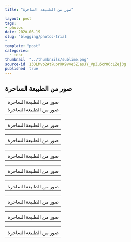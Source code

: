 ```yaml
---
title: "صور من الطبيعة الساحرة"

layout: post
tags:
- photos
date: 2020-06-19
slug: "blogging/photos-trial
"
template: "post"
categories:
  - test
thumbnail: "../thumbnails/sublime.png"
source-id: 13DLMvo2At5uprXK9vve5ZJasJY_VpZu5cP06cLZej3g
published: true
---
```

## **صور من الطبيعة الساحرة**

<table>
  <tr>
    <td>صور من الطبيعة الساحرة</td>
  </tr>
  <tr>
    <td>صور من الطبيعة الساحرة</td>
  </tr>
</table>


<table>
  <tr>
    <td></td>
  </tr>
  <tr>
    <td>صور من الطبيعة الساحرة</td>
  </tr>
</table>


<table>
  <tr>
    <td></td>
  </tr>
  <tr>
    <td>صور من الطبيعة الساحرة</td>
  </tr>
</table>


<table>
  <tr>
    <td></td>
  </tr>
  <tr>
    <td>صور من الطبيعة الساحرة</td>
  </tr>
</table>


<table>
  <tr>
    <td></td>
  </tr>
  <tr>
    <td>صور من الطبيعة الساحرة</td>
  </tr>
</table>


<table>
  <tr>
    <td></td>
  </tr>
  <tr>
    <td>صور من الطبيعة الساحرة</td>
  </tr>
</table>


<table>
  <tr>
    <td></td>
  </tr>
  <tr>
    <td>صور من الطبيعة الساحرة</td>
  </tr>
</table>


<table>
  <tr>
    <td></td>
  </tr>
  <tr>
    <td>صور من الطبيعة الساحرة</td>
  </tr>
</table>


<table>
  <tr>
    <td></td>
  </tr>
  <tr>
    <td>صور من الطبيعة الساحرة
</td>
  </tr>
</table>


